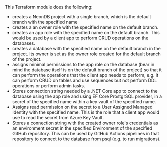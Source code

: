This Terraform module does the following:

- creates a NeonDB project with a single branch, which is the default branch with the specified name
- creates a an owner role with the specified name on the default branch.
- creates an app role with the specified name on the default branch. This would be used by a client app to perform CRUD operations on the databases.
- creates a database with the specified name on the default branch in the project. Its owner is set as the owner role created for the default branch of the project.
- assigns minimal permissions to the app role on the database (bear in mind the database itself is on the default branch of the project) so that it can perform the operations that the client app needs to perform, e.g. it can perform CRUD on tables and use sequences but not perform DDL operations or perform admin tasks.
- Stores connection string needed by a .NET Core app to connect to the database using the app role and using EF Core ProstgrSQL provider, in a secret of the specified name within a key vault of the specified name.
- Assigns read permission on the secret to a User Assigned Managed Identity with the specified name. This is the role that a client app would use to read the secret from Azure Key Vault.
- Stores a connection string with the created owner role's credentials as an environment secret in the specified Environment of the specified GitHub repository. This can be used by GitHub Actions pipelines in that repository to connect to the database from psql (e.g. to run migrations).
